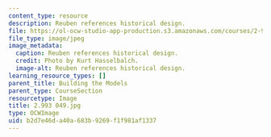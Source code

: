 ```yaml
---
content_type: resource
description: Reuben references historical design.
file: https://ol-ocw-studio-app-production.s3.amazonaws.com/courses/2-993-special-topics-in-mechanical-engineering-the-art-and-science-of-boat-design-january-iap-2007/b2d7e46da40a683b9269f1f981af1337_2993049.jpg
file_type: image/jpeg
image_metadata:
  caption: Reuben references historical design.
  credit: Photo by Kurt Hasselbalch.
  image-alt: Reuben references historical design.
learning_resource_types: []
parent_title: Building the Models
parent_type: CourseSection
resourcetype: Image
title: 2.993 049.jpg
type: OCWImage
uid: b2d7e46d-a40a-683b-9269-f1f981af1337
---
```

